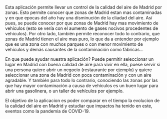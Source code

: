 Esta aplicación permite llevar un control de la calidad del aire de Madrid por zonas. Esto permite conocer que zonas de Madrid estan mas contaminadas y en que epocas del año hay una disminución de la cliadad del aire. Así pues, se puede conocer por que zonas de Madrid hay mas movimiento de vehículos (esto se vería con el aumento de gases nocivos procedentes de vehículos). Por otro lado, también permite reconocer todo lo contrario, que zonas de Madrid tienen el aire mas puro, lo que da a entender por ejemplo que es una zona con muchos parques o con menor movimiento de vehículos y demás causantes de la contaminación como fábricas...

En que puede ayudar nuestra aplicación? Puede permitir seleccionar un lugar en Madrid con buena calidad de aire para vivir en ella, puese servir si una persona quiere abrir un negocio (restaurante por ejemplo) y quiere seleccionar una zona de Madrid con poca contaminación y con un aire agradable. Y también para todo lo contrario, conociendo las zonas por las que hay mayor contaminación a causa de vehículos es un buen lugar para abrir una gasolinera, o un taller de vehículos por ejemplo. 



El objetivo de la aplicacion es poder comparar en el tiempo la evolucion de la calidad del aire en Madrid y estudiar que impactos ha tenido en este, eventos como la pandemia de COVID-19.
